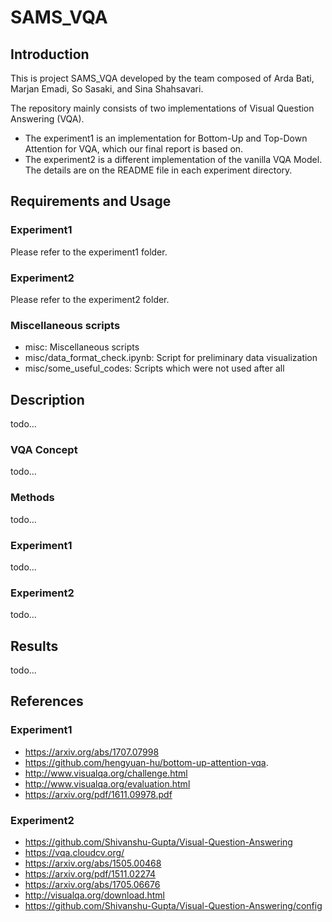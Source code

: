# SAMS_VQA

## Introduction

This is project SAMS_VQA developed by the team composed of Arda Bati, Marjan Emadi, So Sasaki, and Sina Shahsavari.

The repository mainly consists of two implementations of Visual Question Answering (VQA). 

- The experiment1 is an implementation for Bottom-Up and Top-Down Attention for VQA, which our final report is based on. 
- The experiment2 is a different implementation of the vanilla VQA Model. The details are on the README file in each experiment directory.  

## Requirements and Usage

### Experiment1

Please refer to the experiment1 folder.

### Experiment2

Please refer to the experiment2 folder.

### Miscellaneous scripts

 - misc: Miscellaneous scripts
 - misc/data_format_check.ipynb: Script for preliminary data visualization 
 - misc/some_useful_codes: Scripts which were not used after all

## Description

todo...

### VQA Concept

todo...

### Methods

todo...

### Experiment1

todo...

### Experiment2

todo...

## Results

todo...

## References

### Experiment1

 - https://arxiv.org/abs/1707.07998 
 - https://github.com/hengyuan-hu/bottom-up-attention-vqa. 
 - http://www.visualqa.org/challenge.html
 - http://www.visualqa.org/evaluation.html
 - https://arxiv.org/pdf/1611.09978.pdf

### Experiment2

 - https://github.com/Shivanshu-Gupta/Visual-Question-Answering
 - https://vqa.cloudcv.org/
 - https://arxiv.org/abs/1505.00468
 - https://arxiv.org/pdf/1511.02274
 - https://arxiv.org/abs/1705.06676
 - http://visualqa.org/download.html
 - https://github.com/Shivanshu-Gupta/Visual-Question-Answering/config

